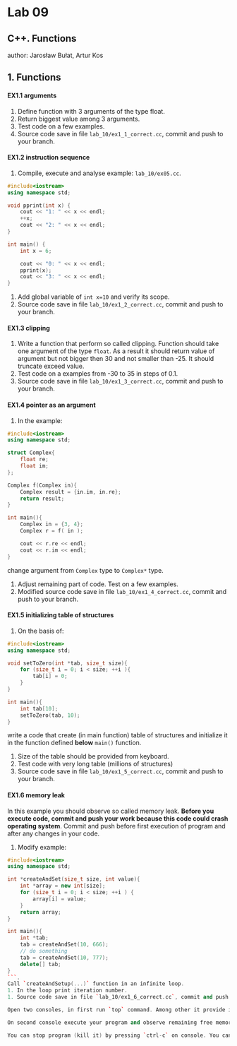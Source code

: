 # Lab 09

## C++. Functions
author: Jarosław Bułat, Artur Kos 

## 1. Functions

#### EX1.1 arguments
1. Define function with 3 arguments of the type float.
1. Return biggest value among 3 arguments.
1. Test code on a few examples.   
1. Source code save in file `lab_10/ex1_1_correct.cc`, commit and push to your branch.

#### EX1.2 instruction sequence
1. Compile, execute and analyse example: `lab_10/ex05.cc`.
```cpp
#include<iostream>
using namespace std;

void pprint(int x) {
    cout << "1: " << x << endl;
    ++x;
    cout << "2: " << x << endl;
}

int main() {
    int x = 6;

    cout << "0: " << x << endl;
    pprint(x);
    cout << "3: " << x << endl;
}
```
1. Add global variable of `int x=10` and verify its scope.
1. Source code save in file `lab_10/ex1_2_correct.cc`, commit and push to your branch.

#### EX1.3 clipping
1. Write a function that perform so called clipping. Function should take one argument of the type `float`. As a result it should return value of argument but not bigger then 30 and not smaller than -25. It should truncate exceed value.
1. Test code on a examples from -30 to 35 in steps of 0.1.   
1. Source code save in file `lab_10/ex1_3_correct.cc`, commit and push to your branch.

#### EX1.4 pointer as an argument
1. In the example:
```cpp
#include<iostream>
using namespace std;

struct Complex{
    float re;
    float im;
};

Complex f(Complex in){
    Complex result = {in.im, in.re};
    return result;
}

int main(){
    Complex in = {3, 4};
    Complex r = f( in );

    cout << r.re << endl;
    cout << r.im << endl;
} 
```
change argument from `Complex` type to `Complex*` type.
1. Adjust remaining part of code. Test on a few examples.
1. Modified source code save in file `lab_10/ex1_4_correct.cc`, commit and push to your branch.

#### EX1.5 initializing table of structures
1. On the basis of:
```cpp
#include<iostream>
using namespace std;

void setToZero(int *tab, size_t size){
    for (size_t i = 0; i < size; ++i ){
        tab[i] = 0;
    }
}

int main(){
    int tab[10];
    setToZero(tab, 10);
}
```
 write a code that create (in main function) table of structures and initialize it in the function defined **below** `main()` function.
1. Size of the table should be provided from keyboard.
1. Test code with very long table (millions of structures)
1. Source code save in file `lab_10/ex1_5_correct.cc`, commit and push to your branch.

#### EX1.6 memory leak
In this example you should observe so called memory leak. **Before you execute code, commit and push your work because this code could crash operating system**. Commit and push before first execution of program and after any changes in your code. 

1. Modify example:
```cpp
#include<iostream>
using namespace std;

int *createAndSet(size_t size, int value){
    int *array = new int[size];
    for (size_t i = 0; i < size; ++i ) {
        array[i] = value;
    }
    return array;
}

int main(){
    int *tab;
    tab = createAndSet(10, 666);
    // do something 
    tab = createAndSet(10, 777);
    delete[] tab;
}
```. 
Call `createAndSetup(...)` function in an infinite loop.
1. In the loop print iteration number.
1. Source code save in file `lab_10/ex1_6_correct.cc`, commit and push to your branch.

Open two consoles, in first run `top` command. Among other it provide information about free memory in the system.

On second console execute your program and observe remaining free memory on the first console. Note, which iteration of loop will crash/hung up program or system. 

You can stop program (kill it) by pressing `ctrl-c` on console. You can kill it by command `kill -9 pid` where `pid` is process identification number of your program.

 
